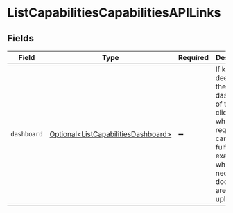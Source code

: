 # ListCapabilitiesCapabilitiesAPILinks


## Fields

| Field                                                                                                                                                           | Type                                                                                                                                                            | Required                                                                                                                                                        | Description                                                                                                                                                     | Example                                                                                                                                                         |
| --------------------------------------------------------------------------------------------------------------------------------------------------------------- | --------------------------------------------------------------------------------------------------------------------------------------------------------------- | --------------------------------------------------------------------------------------------------------------------------------------------------------------- | --------------------------------------------------------------------------------------------------------------------------------------------------------------- | --------------------------------------------------------------------------------------------------------------------------------------------------------------- |
| `dashboard`                                                                                                                                                     | [Optional\<ListCapabilitiesDashboard>](../../models/operations/ListCapabilitiesDashboard.md)                                                                    | :heavy_minus_sign:                                                                                                                                              | If known, a deep link to the Mollie dashboard of the client, where the requirement can be fulfilled. For example, where necessary documents are to be uploaded. | {<br/>"href": "https://my.mollie.com/dashboard/...",<br/>"type": "text/html"<br/>}                                                                              |